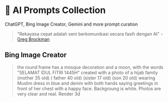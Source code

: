 # :robot: AI Prompts Collection
ChatGPT, Bing Image Creator, Gemini and more prompt curation


> "Rekayasa cepat adalah seni berkomunikasi secara fasih dengan AI" - [Greg Brockman](https://twitter.com/gdb/status/1634708489078706179?s=20)

## Bing Image Creator
> the round frame has a mosque decoration and a moon, with the words "SELAMAT IDUL FITRI 1445H" created with a photo of a hijab family (mother 35 old) ( father 40 old) (sister 17 old) (son 20 old) wearing Muslim dress in blue and denim with both hands saying greetings in front of her chest with a happy face. Backgroung is white. Photos are very clear and real. Render 3d


